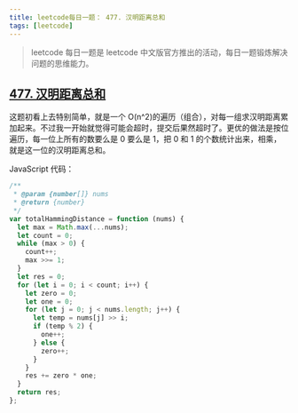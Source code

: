 ```yaml
---
title: leetcode每日一题： 477. 汉明距离总和
tags: [leetcode]
---
```


> leetcode 每日一题是 leetcode 中文版官方推出的活动，每日一题锻炼解决问题的思维能力。

## [477. 汉明距离总和](https://leetcode-cn.com/problems/total-hamming-distance/)

这题初看上去特别简单，就是一个 O(n^2)的遍历（组合），对每一组求汉明距离累加起来。不过我一开始就觉得可能会超时，提交后果然超时了。更优的做法是按位遍历，每一位上所有的数要么是 0 要么是 1，把 0 和 1 的个数统计出来，相乘，就是这一位的汉明距离总和。

<!--more-->

JavaScript 代码：

```javascript
/**
 * @param {number[]} nums
 * @return {number}
 */
var totalHammingDistance = function (nums) {
  let max = Math.max(...nums);
  let count = 0;
  while (max > 0) {
    count++;
    max >>= 1;
  }
  let res = 0;
  for (let i = 0; i < count; i++) {
    let zero = 0;
    let one = 0;
    for (let j = 0; j < nums.length; j++) {
      let temp = nums[j] >> i;
      if (temp % 2) {
        one++;
      } else {
        zero++;
      }
    }
    res += zero * one;
  }
  return res;
};
```

